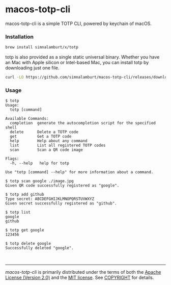 macos-totp-cli
========
macos-totp-cli is a simple TOTP CLI, powered by keychain of macOS.

### Installation
```bash
brew install simnalamburt/x/totp
```

totp is also provided as a single static universal binary. Whether you have an
Mac with Apple silicon or Intel-based Mac, you can install totp by downloading
just one file.

```bash
curl -LO https://github.com/simnalamburt/macos-totp-cli/releases/download/v1.0.1/totp && chmod +x totp
```

### Usage
```console
$ totp
Usage:
  totp [command]

Available Commands:
  completion  generate the autocompletion script for the specified shell
  delete      Delete a TOTP code
  get         Get a TOTP code
  help        Help about any command
  list        List all registered TOTP codes
  scan        Scan a QR code image

Flags:
  -h, --help   help for totp

Use "totp [command] --help" for more information about a command.

$ totp scan google ./image.jpg
Given QR code successfully registered as "google".

$ totp add github
Type secret: ABCDEFGHIJKLMNOPQRSTUVWXYZ
Given secret successfully registered as "github".

$ totp list
google
github

$ totp get google
123456

$ totp delete google
Successfully deleted "google".
```

&nbsp;

--------
*macos-totp-cli* is primarily distributed under the terms of both the [Apache
License (Version 2.0)] and the [MIT license]. See [COPYRIGHT] for details.

[MIT license]: LICENSE-MIT
[Apache License (Version 2.0)]: LICENSE-APACHE
[COPYRIGHT]: COPYRIGHT
